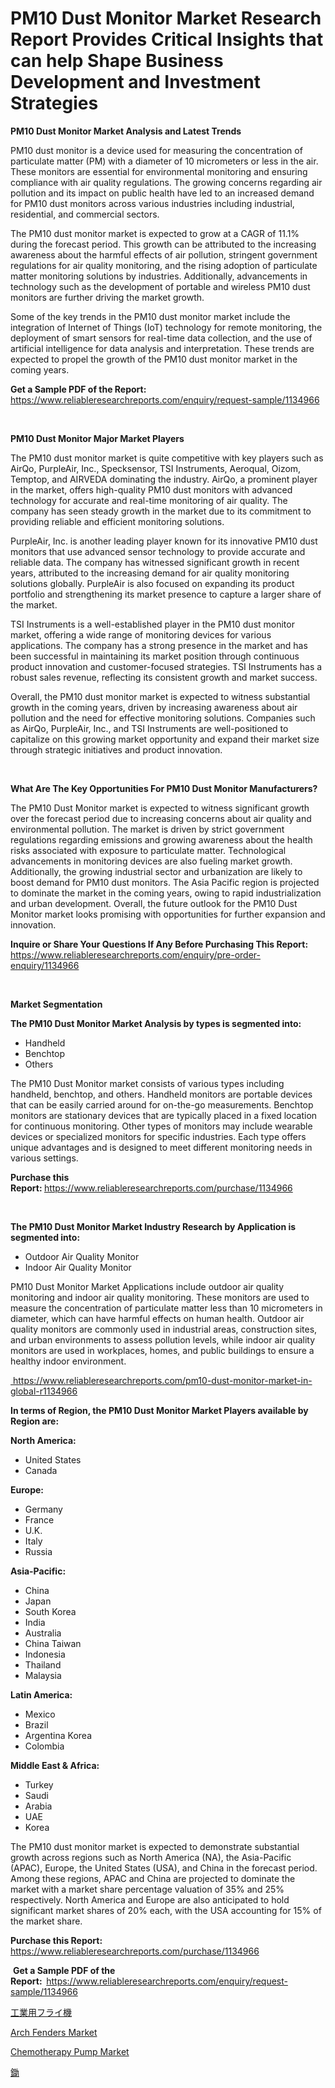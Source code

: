 <p><h1>PM10 Dust Monitor Market Research Report Provides Critical Insights that can help Shape Business Development and Investment Strategies</h1></p><p><strong>PM10 Dust Monitor Market Analysis and Latest Trends</strong></p>
<p><p>PM10 dust monitor is a device used for measuring the concentration of particulate matter (PM) with a diameter of 10 micrometers or less in the air. These monitors are essential for environmental monitoring and ensuring compliance with air quality regulations. The growing concerns regarding air pollution and its impact on public health have led to an increased demand for PM10 dust monitors across various industries including industrial, residential, and commercial sectors.</p><p>The PM10 dust monitor market is expected to grow at a CAGR of 11.1% during the forecast period. This growth can be attributed to the increasing awareness about the harmful effects of air pollution, stringent government regulations for air quality monitoring, and the rising adoption of particulate matter monitoring solutions by industries. Additionally, advancements in technology such as the development of portable and wireless PM10 dust monitors are further driving the market growth.</p><p>Some of the key trends in the PM10 dust monitor market include the integration of Internet of Things (IoT) technology for remote monitoring, the deployment of smart sensors for real-time data collection, and the use of artificial intelligence for data analysis and interpretation. These trends are expected to propel the growth of the PM10 dust monitor market in the coming years.</p></p>
<p><strong>Get a Sample PDF of the Report:&nbsp;</strong> <a href="https://www.reliableresearchreports.com/enquiry/request-sample/1134966">https://www.reliableresearchreports.com/enquiry/request-sample/1134966</a></p>
<p>&nbsp;</p>
<p><strong>PM10 Dust Monitor Major Market Players</strong></p>
<p><p>The PM10 dust monitor market is quite competitive with key players such as AirQo, PurpleAir, Inc., Specksensor, TSI Instruments, Aeroqual, Oizom, Temptop, and AIRVEDA dominating the industry. AirQo, a prominent player in the market, offers high-quality PM10 dust monitors with advanced technology for accurate and real-time monitoring of air quality. The company has seen steady growth in the market due to its commitment to providing reliable and efficient monitoring solutions.</p><p>PurpleAir, Inc. is another leading player known for its innovative PM10 dust monitors that use advanced sensor technology to provide accurate and reliable data. The company has witnessed significant growth in recent years, attributed to the increasing demand for air quality monitoring solutions globally. PurpleAir is also focused on expanding its product portfolio and strengthening its market presence to capture a larger share of the market.</p><p>TSI Instruments is a well-established player in the PM10 dust monitor market, offering a wide range of monitoring devices for various applications. The company has a strong presence in the market and has been successful in maintaining its market position through continuous product innovation and customer-focused strategies. TSI Instruments has a robust sales revenue, reflecting its consistent growth and market success.</p><p>Overall, the PM10 dust monitor market is expected to witness substantial growth in the coming years, driven by increasing awareness about air pollution and the need for effective monitoring solutions. Companies such as AirQo, PurpleAir, Inc., and TSI Instruments are well-positioned to capitalize on this growing market opportunity and expand their market size through strategic initiatives and product innovation.</p></p>
<p>&nbsp;</p>
<p><strong>What Are The Key Opportunities For PM10 Dust Monitor Manufacturers?</strong></p>
<p><p>The PM10 Dust Monitor market is expected to witness significant growth over the forecast period due to increasing concerns about air quality and environmental pollution. The market is driven by strict government regulations regarding emissions and growing awareness about the health risks associated with exposure to particulate matter. Technological advancements in monitoring devices are also fueling market growth. Additionally, the growing industrial sector and urbanization are likely to boost demand for PM10 dust monitors. The Asia Pacific region is projected to dominate the market in the coming years, owing to rapid industrialization and urban development. Overall, the future outlook for the PM10 Dust Monitor market looks promising with opportunities for further expansion and innovation.</p></p>
<p><strong>Inquire or Share Your Questions If Any Before Purchasing This Report:</strong> <a href="https://www.reliableresearchreports.com/enquiry/pre-order-enquiry/1134966">https://www.reliableresearchreports.com/enquiry/pre-order-enquiry/1134966</a></p>
<p>&nbsp;</p>
<p><strong>Market Segmentation</strong></p>
<p><strong>The PM10 Dust Monitor Market Analysis by types is segmented into:</strong></p>
<p><ul><li>Handheld</li><li>Benchtop</li><li>Others</li></ul></p>
<p><p>The PM10 Dust Monitor market consists of various types including handheld, benchtop, and others. Handheld monitors are portable devices that can be easily carried around for on-the-go measurements. Benchtop monitors are stationary devices that are typically placed in a fixed location for continuous monitoring. Other types of monitors may include wearable devices or specialized monitors for specific industries. Each type offers unique advantages and is designed to meet different monitoring needs in various settings.</p></p>
<p><strong>Purchase this Report:&nbsp;</strong><a href="https://www.reliableresearchreports.com/purchase/1134966">https://www.reliableresearchreports.com/purchase/1134966</a></p>
<p>&nbsp;</p>
<p><strong>The PM10 Dust Monitor Market Industry Research by Application is segmented into:</strong></p>
<p><ul><li>Outdoor Air Quality Monitor</li><li>Indoor Air Quality Monitor</li></ul></p>
<p><p>PM10 Dust Monitor Market Applications include outdoor air quality monitoring and indoor air quality monitoring. These monitors are used to measure the concentration of particulate matter less than 10 micrometers in diameter, which can have harmful effects on human health. Outdoor air quality monitors are commonly used in industrial areas, construction sites, and urban environments to assess pollution levels, while indoor air quality monitors are used in workplaces, homes, and public buildings to ensure a healthy indoor environment.</p></p>
<p><a href="https://www.reliableresearchreports.com/pm10-dust-monitor-market-in-global-r1134966">&nbsp;https://www.reliableresearchreports.com/pm10-dust-monitor-market-in-global-r1134966</a></p>
<p><strong>In terms of Region, the PM10 Dust Monitor Market Players available by Region are:</strong></p>
<p>
    <p> <strong> North America: </strong>
        <ul>
            <li>United States</li>
            <li>Canada</li>
        </ul>
        </p> 
    <p> <strong> Europe: </strong>
        <ul>
            <li>Germany</li>
            <li>France</li>
            <li>U.K.</li>
            <li>Italy</li>
            <li>Russia</li>
        </ul>
        </p> 
    <p> <strong> Asia-Pacific: </strong>
        <ul>
            <li>China</li>
            <li>Japan</li>
            <li>South Korea</li>
            <li>India</li>
            <li>Australia</li>
            <li>China Taiwan</li>
            <li>Indonesia</li>
            <li>Thailand</li>
            <li>Malaysia</li>
        </ul>
        </p> 
    <p> <strong> Latin America: </strong>
        <ul>
            <li>Mexico</li>
            <li>Brazil</li>
            <li>Argentina Korea</li>
            <li>Colombia</li>
        </ul>
        </p> 
    <p> <strong> Middle East & Africa: </strong>
        <ul>
            <li>Turkey</li>
            <li>Saudi</li>
            <li>Arabia</li>
            <li>UAE</li>
            <li>Korea</li>
        </ul>
    </p>
    </p>
<p><p>The PM10 dust monitor market is expected to demonstrate substantial growth across regions such as North America (NA), the Asia-Pacific (APAC), Europe, the United States (USA), and China in the forecast period. Among these regions, APAC and China are projected to dominate the market with a market share percentage valuation of 35% and 25% respectively. North America and Europe are also anticipated to hold significant market shares of 20% each, with the USA accounting for 15% of the market share.</p></p>
<p><strong>Purchase this Report: </strong><a href="https://www.reliableresearchreports.com/purchase/1134966">https://www.reliableresearchreports.com/purchase/1134966</a></p>
<p>&nbsp;<strong>Get a Sample PDF of the Report:&nbsp;&nbsp;</strong><a href="https://www.reliableresearchreports.com/enquiry/request-sample/1134966">https://www.reliableresearchreports.com/enquiry/request-sample/1134966</a></p>
<p><strong></strong></p>
<p><p><a href="https://medium.com/@terrelliemann565620/%E7%94%A3%E6%A5%AD%E7%94%A8%E3%83%95%E3%83%A9%E3%82%A4%E3%83%A4%E3%83%BC%E5%B8%82%E5%A0%B4%E8%AA%BF%E6%9F%BB%E3%83%AC%E3%83%9D%E3%83%BC%E3%83%88-%E3%81%9D%E3%81%AE%E6%AD%B4%E5%8F%B2%E3%81%A82024%E5%B9%B4%E3%81%8B%E3%82%892031%E5%B9%B4%E3%81%BE%E3%81%A7%E3%81%AE%E4%BA%88%E6%B8%AC-ae19ff98eedb">工業用フライ機</a></p><p><a href="https://www.linkedin.com/pulse/arch-fenders-market-size-global-industry-overview-segmentation-8e2ze?trackingId=IzBpgWqX80jaP2NMcEzR1A%3D%3D">Arch Fenders Market</a></p><p><a href="https://www.linkedin.com/pulse/chemotherapy-pump-market-research-report-its-history-forecast-lcgnf?trackingId=vlye%2FaA6Mc16QS4cah2uog%3D%3D">Chemotherapy Pump Market</a></p><p><a href="https://medium.com/@carllane655/%E3%83%8F%E3%83%AD%E3%83%BC%E3%83%9E%E3%83%BC%E3%82%B1%E3%83%83%E3%83%88%E3%81%AE%E8%A6%8F%E6%A8%A1-%E5%B8%82%E5%A0%B4%E3%81%AE%E5%B1%95%E6%9C%9B%E3%81%A8%E5%B8%82%E5%A0%B4%E3%81%AE%E4%BA%88%E6%B8%AC-2024%E5%B9%B4%E3%81%8B%E3%82%892031%E5%B9%B4%E3%81%BE%E3%81%A7-df937ac98ed1">鋤</a></p></p>
